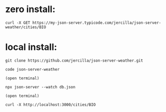 # zero install: 

`curl -X GET https://my-json-server.typicode.com/jercilla/json-server-weather/cities/BIO`

# local install: 

```
git clone https://github.com/jercilla/json-server-weather.git

code json-server-weather

(open terminal)

npx json-server --watch db.json

(open terminal)

curl -X http://localhost:3000/cities/BIO
```



